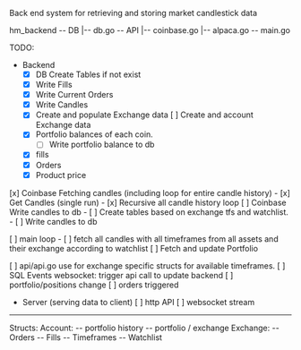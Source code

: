 Back end system for retrieving and storing market candlestick data

hm_backend
-- DB
  |-- db.go
-- API
  |-- coinbase.go
  |-- alpaca.go
-- main.go

TODO:
- Backend
    - [x] DB Create Tables if not exist
    - [x] Write Fills
    - [x] Write Current Orders
    - [x] Write Candles
    - [x] Create and populate Exchange data
[ ] Create and account Exchange data
    - [x] Portfolio balances of each coin.
        - [ ] Write portfolio balance to db
    - [x] fills 
    - [x] Orders 
    - [x] Product price

[x] Coinbase Fetching candles (including loop for entire candle history)
    - [x] Get Candles (single run)
    - [x] Recursive all candle history loop
[ ] Coinbase Write candles to db
    - [ ] Create tables based on exchange tfs and watchlist.
    - [ ] Write candles to db
    
[ ] main loop - 
    [ ] fetch all candles with all timeframes from all assets and their exchange according to watchlist
    [ ] Fetch and update Portfolio

[ ] api/api.go use for exchange specific structs for available timeframes.
[ ] SQL Events websocket: trigger api call to update backend 
    [ ] portfolio/positions change
    [ ] orders triggered
- Server (serving data to client)
[ ] http API
[ ] websocket stream

------------------

Structs:
Account:
-- portfolio history
-- portfolio / exchange
Exchange:
-- Orders
-- Fills
-- Timeframes
-- Watchlist
